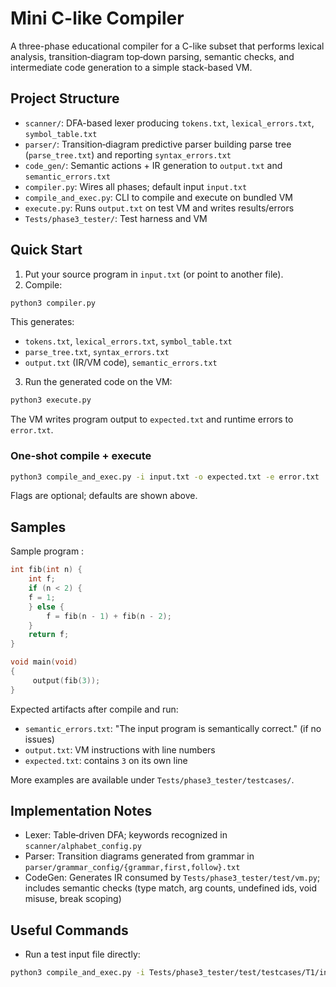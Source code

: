 # Mini C-like Compiler 

A three-phase educational compiler for a C-like subset that performs lexical analysis, transition‑diagram top‑down parsing, semantic checks, and intermediate code generation to a simple stack-based VM.

## Project Structure

- `scanner/`: DFA-based lexer producing `tokens.txt`, `lexical_errors.txt`, `symbol_table.txt`
- `parser/`: Transition‑diagram predictive parser building parse tree (`parse_tree.txt`) and reporting `syntax_errors.txt`
- `code_gen/`: Semantic actions + IR generation to `output.txt` and `semantic_errors.txt`
- `compiler.py`: Wires all phases; default input `input.txt`
- `compile_and_exec.py`: CLI to compile and execute on bundled VM
- `execute.py`: Runs `output.txt` on test VM and writes results/errors
- `Tests/phase3_tester/`: Test harness and VM

## Quick Start


1) Put your source program in `input.txt` (or point to another file).
2) Compile:

```bash
python3 compiler.py
```

This generates:
- `tokens.txt`, `lexical_errors.txt`, `symbol_table.txt`
- `parse_tree.txt`, `syntax_errors.txt`
- `output.txt` (IR/VM code), `semantic_errors.txt`

3) Run the generated code on the VM:

```bash
python3 execute.py
```

The VM writes program output to `expected.txt` and runtime errors to `error.txt`.

### One‑shot compile + execute

```bash
python3 compile_and_exec.py -i input.txt -o expected.txt -e error.txt
```

Flags are optional; defaults are shown above.

## Samples

Sample program :

```c
int fib(int n) {
    int f;
    if (n < 2) {
	f = 1;
    } else {
        f = fib(n - 1) + fib(n - 2);
    }
    return f;
}

void main(void)
{
     output(fib(3));
}
```

Expected artifacts after compile and run:
- `semantic_errors.txt`: "The input program is semantically correct." (if no issues)
- `output.txt`: VM instructions with line numbers
- `expected.txt`: contains `3` on its own line

More examples are available under `Tests/phase3_tester/testcases/`.

## Implementation Notes

- Lexer: Table‑driven DFA; keywords recognized in `scanner/alphabet_config.py`
- Parser: Transition diagrams generated from grammar in `parser/grammar_config/{grammar,first,follow}.txt`
- CodeGen: Generates IR consumed by `Tests/phase3_tester/test/vm.py`; includes semantic checks (type match, arg counts, undefined ids, void misuse, break scoping)

## Useful Commands


- Run a test input file directly:
```bash
python3 compile_and_exec.py -i Tests/phase3_tester/test/testcases/T1/input.txt
```

